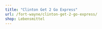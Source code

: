 ```yaml
---
title: "Clinton Get 2 Go Express"
url: /fort-wayne/clinton-get-2-go-express/
shop: Lebensmittel
---
```

